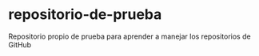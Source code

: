 # repositorio-de-prueba
Repositorio propio de prueba para aprender a manejar los repositorios de GitHub
